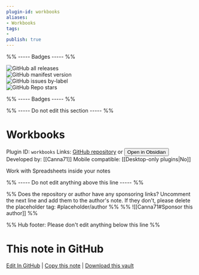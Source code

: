 ```yaml
---
plugin-id: workbooks
aliases:
- Workbooks
tags: 
- 
publish: true
---
```


%% ----- Badges ----- %%

![GitHub all releases](https://img.shields.io/github/downloads/Canna71/obsidian-sheets/total?color=573E7A&logo=github&style=for-the-badge)   
![GitHub manifest version](https://img.shields.io/github/manifest-json/v/Canna71/obsidian-sheets?color=573E7A&logo=github&style=for-the-badge)   
![GitHub issues by-label](https://img.shields.io/github/issues/Canna71/obsidian-sheets/help%20wanted?color=573E7A&logo=github&style=for-the-badge)   
![GitHub Repo stars](https://img.shields.io/github/stars/Canna71/obsidian-sheets?color=573E7A&logo=github&style=for-the-badge)

%% ----- Badges ----- %%

%% ----- Do not edit this section ----- %%

# Workbooks

Plugin ID: `workbooks`
Links: [GitHub repository](https://github.com/Canna71/obsidian-sheets) or [<button id=HH>Open in Obsidian</button>](obsidian://show-plugin?id=workbooks)
Developed by: [[Canna71]]
Mobile compatible: [[Desktop-only plugins|No]]

Work with Spreadsheets inside your notes

%% ----- Do not edit anything above this line ----- %% 

%% Does the repository or author have any sponsoring links? Uncomment the next line and add them to the author's note. If they don't, please delete the placeholder tag: #placeholder/author %%
%% ![[Canna71#Sponsor this author]] %%

%% Hub footer: Please don't edit anything below this line %%

# This note in GitHub

<span class="git-footer">[Edit In GitHub](https://github.dev/obsidian-community/obsidian-hub/blob/main/02%20-%20Community%20Expansions/02.05%20All%20Community%20Expansions/Plugins/workbooks.md "git-hub-edit-note") | [Copy this note](https://raw.githubusercontent.com/obsidian-community/obsidian-hub/main/02%20-%20Community%20Expansions/02.05%20All%20Community%20Expansions/Plugins/workbooks.md "git-hub-copy-note") | [Download this vault](https://github.com/obsidian-community/obsidian-hub/archive/refs/heads/main.zip "git-hub-download-vault") </span>
